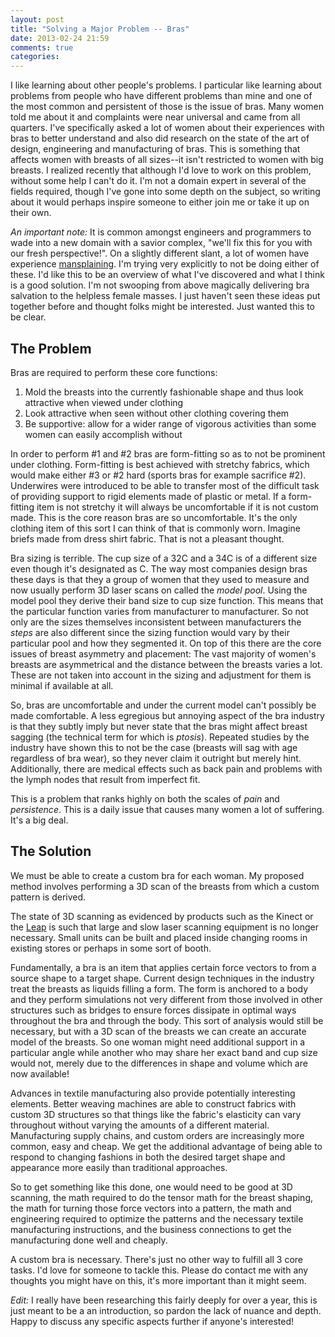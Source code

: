 ```yaml
---
layout: post
title: "Solving a Major Problem -- Bras"
date: 2013-02-24 21:59
comments: true
categories:
---
```


I like learning about other people's problems. I particular like learning about problems from people who have different problems than mine and one of the most common and persistent of those is the issue of bras. Many women told me about it and complaints were near universal and came from all quarters. I've specifically asked a lot of women about their experiences with bras to better understand and also did research on the state of the art of design, engineering and manufacturing of bras. This is something that affects women with breasts of all sizes--it isn't restricted to women with big breasts. I realized recently that although I'd love to work on this problem, without some help I can't do it. I'm not a domain expert in several of the fields required, though I've gone into some depth on the subject, so writing about it would perhaps inspire someone to either join me or take it up on their own.

*An important note:* It is common amongst engineers and programmers to wade into a new domain with a savior complex, "we'll fix this for you with our fresh perspective!". On a slightly different slant, a lot of women have experience [mansplaining](http://www.urbandictionary.com/define.php?term=Mansplain). I'm trying very explicitly to not be doing either of these. I'd like this to be an overview of what I've discovered and what I think is a good solution. I'm not swooping from above magically delivering bra salvation to the helpless female masses. I just haven't seen these ideas put together before and thought folks might be interested. Just wanted this to be clear.

## The Problem

Bras are required to perform these core functions:

1. Mold the breasts into the currently fashionable shape and thus look attractive when viewed under clothing
2. Look attractive when seen without other clothing covering them
3. Be supportive: allow for a wider range of vigorous activities than some women can easily accomplish without

In order to perform #1 and #2 bras are form-fitting so as to not be prominent under clothing. Form-fitting is best achieved with stretchy fabrics, which would make either #3 or #2 hard (sports bras for example sacrifice #2). Underwires were introduced to be able to transfer most of the difficult task of providing support to rigid elements made of plastic or metal. If a form-fitting item is not stretchy it will always be uncomfortable if it is not custom made. This is the core reason bras are so uncomfortable. It's the only clothing item of this sort I can think of that is commonly worn. Imagine briefs made from dress shirt fabric. That is not a pleasant thought.

Bra sizing is terrible. The cup size of a 32C and a 34C is of a different size even though it's designated as C. The way most companies design bras these days is that they a group of women that they used to measure and now usually perform 3D laser scans on called the *model pool*. Using the model pool they derive their band size to cup size function. This means that the particular function varies from manufacturer to manufacturer. So not only are the sizes themselves inconsistent between manufacturers the *steps* are also different since the sizing function would vary by their particular pool and how they segmented it. On top of this there are the core issues of breast asymmetry and placement: The vast majority of women's breasts are asymmetrical and the distance between the breasts varies a lot. These are not taken into account in the sizing and adjustment for them is minimal if available at all.

So, bras are uncomfortable and under the current model can't possibly be made comfortable. A less egregious but annoying aspect of the bra industry is that they subtly imply but never state that the bras might affect breast sagging (the technical term for which is *ptosis*). Repeated studies by the industry have shown this to not be the case (breasts will sag with age regardless of bra wear), so they never claim it outright but merely hint. Additionally, there are medical effects such as back pain and problems with the lymph nodes that result from imperfect fit.

This is a problem that ranks highly on both the scales of *pain* and *persistence*. This is a daily issue that causes many women a lot of suffering. It's a big deal.

## The Solution

We must be able to create a custom bra for each woman. My proposed method involves performing a 3D scan of the breasts from which a custom pattern is derived.

The state of 3D scanning as evidenced by products such as the Kinect or the [Leap](http://leapmotion.com/) is such that large and slow laser scanning equipment is no longer necessary. Small units can be built and placed inside changing rooms in existing stores or perhaps in some sort of booth.

Fundamentally, a bra is an item that applies certain force vectors to from a source shape to a target shape. Current design techniques in the industry treat the breasts as liquids filling a form. The form is anchored to a body and they perform simulations not very different from those involved in other structures such as bridges to ensure forces dissipate in optimal ways throughout the bra and through the body. This sort of analysis would still be necessary, but with a 3D scan of the breasts we can create an accurate model of the breasts. So one woman might need additional support in a particular angle while another who may share her exact band and cup size would not, merely due to the differences in shape and volume which are now available!

Advances in textile manufacturing also provide potentially interesting elements. Better weaving machines are able to construct fabrics with custom 3D structures so that things like the fabric's elasticity can vary throughout without varying the amounts of a different material. Manufacturing supply chains, and custom orders are increasingly more common, easy and cheap. We get the additional advantage of being able to respond to changing fashions in both the desired target shape and appearance more easily than traditional approaches.

So to get something like this done, one would need to be good at 3D scanning, the math required to do the tensor math for the breast shaping, the math for turning those force vectors into a pattern, the math and engineering required to optimize the patterns and the necessary textile manufacturing instructions, and the business connections to get the manufacturing done well and cheaply.

A custom bra is necessary. There's just no other way to fulfill all 3 core tasks. I'd love for someone to tackle this. Please do contact me with any thoughts you might have on this, it's more important than it might seem.

*Edit:* I really have been researching this fairly deeply for over a year, this is just meant to be a an introduction, so pardon the lack of nuance and depth. Happy to discuss any specific aspects further if anyone's interested!